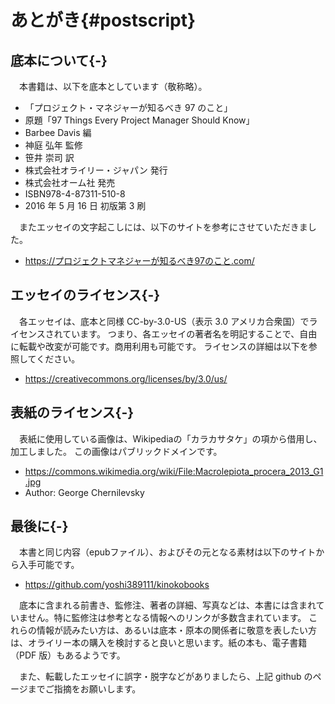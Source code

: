 # あとがき{#postscript}

## 底本について{-}

　本書籍は、以下を底本としています（敬称略）。

* 「プロジェクト・マネジャーが知るべき 97 のこと」
* 原題「97 Things Every Project Manager Should Know」
* Barbee Davis 編
* 神庭 弘年 監修
* 笹井 崇司 訳
* 株式会社オライリー・ジャパン 発行
* 株式会社オーム社 発売
* ISBN978-4-87311-510-8
* 2016 年 5 月 16 日 初版第 3 刷

　またエッセイの文字起こしには、以下のサイトを参考にさせていただきました。

* https://プロジェクトマネジャーが知るべき97のこと.com/

## エッセイのライセンス{-}

　各エッセイは、底本と同様 CC-by-3.0-US（表示 3.0 アメリカ合衆国）でライセンスされています。
つまり、各エッセイの著者名を明記することで、自由に転載や改変が可能です。商用利用も可能です。
ライセンスの詳細は以下を参照してください。

* https://creativecommons.org/licenses/by/3.0/us/

## 表紙のライセンス{-}

　表紙に使用している画像は、Wikipediaの「カラカサタケ」の項から借用し、加工しました。
この画像はパブリックドメインです。

* https://commons.wikimedia.org/wiki/File:Macrolepiota_procera_2013_G1.jpg
* Author: George Chernilevsky

## 最後に{-}

　本書と同じ内容（epubファイル）、およびその元となる素材は以下のサイトから入手可能です。

* https://github.com/yoshi389111/kinokobooks

　底本に含まれる前書き、監修注、著者の詳細、写真などは、本書には含まれていません。特に監修注は参考となる情報へのリンクが多数含まれています。
これらの情報が読みたい方は、あるいは底本・原本の関係者に敬意を表したい方は、オライリー本の購入を検討すると良いと思います。紙の本も、電子書籍（PDF 版）もあるようです。

　また、転載したエッセイに誤字・脱字などがありましたら、上記 github のページまでご指摘をお願いします。
